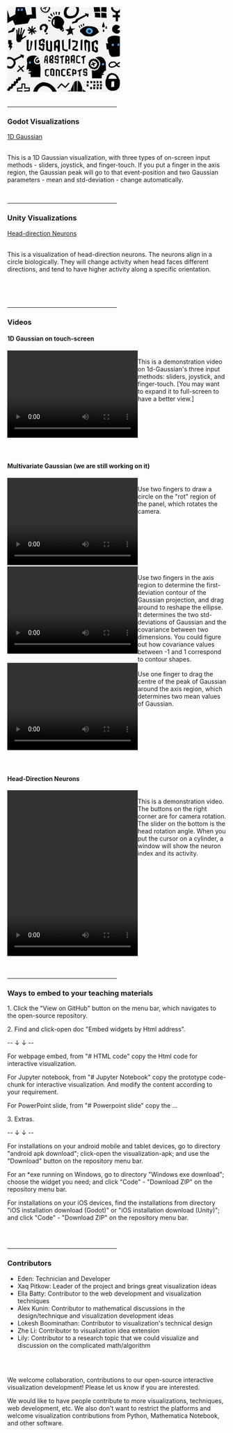 <html lang="en">
<link rel="stylesheet" type="text/css" href="style.css">
<body>
  <img src="https://raw.githubusercontent.com/Yidan-Zhu/trial-theme-web/gh-pages/visual%20learners.jpg">
  <br>
  <br>
  <hr width="50%" size="3" />

<!-- Visualization -->

  <h3>Godot Visualizations</h3>
  <a href="https://yidan-zhu.github.io/upload-html/"> 1D Gaussian </a>
  <br>
  <br>
  <p>    This is a 1D Gaussian visualization, with three types of on-screen input methods - sliders, joystick, and finger-touch.
     If you put a finger in the axis region, the Gaussian peak will go to that event-position and two Gaussian parameters - mean and std-deviation - change automatically.</p>
  
  
  <br>
  <hr width="50%" size="3" />
  <h3>Unity Visualizations</h3>
  <a href="https://yidan-zhu.github.io/html_upload_2/"> Head-direction Neurons </a>
  <br>
  <br>
  <p>    This is a visualization of head-direction neurons. The neurons align in a circle biologically. 
     They will change activity when head faces different directions, and 
     tend to have higher activity along a specific orientation. </p>
     
     
  <br>
  <br>
 <!-- Video -->    
     
  <br>
  <hr width="50%" size="3" />
  <h3>Videos</h3>
  <h4>1D Gaussian on touch-screen</h4>
  <div class="horizontal_boxes" style="display:flex">
      <div><video width="300" height="200" controls>
          <source src="https://raw.githubusercontent.com/Yidan-Zhu/trial-theme-web/gh-pages/1D-Gaussian.mp4" type="video/mp4">
      </video></div>
      <div><span> <br> This is a demonstration video on 1d-Gaussian's three input methods: sliders, joystick, and finger-touch. 
        [You may want to expand it to full-screen to have a better view.] </span>
      </div>
  </div>

  <br>
  <br>
  <h4>Multivariate Gaussian (we are still working on it)</h4>
  <div class="horizontal_boxes" style="display:flex">
      <div><video width="300" height="200" controls>
          <source src="https://raw.githubusercontent.com/Yidan-Zhu/trial-theme-web/gh-pages/3.1.%20rotation.mp4" type="video/mp4">
      </video></div>
      <div><span> <br> Use two fingers to draw a circle on the "rot" region of the panel, which rotates the camera.</span>
      </div>
  </div>  

  <div class="horizontal_boxes" style="display:flex">
      <div><video width="300" height="200" controls>
          <source src="https://raw.githubusercontent.com/Yidan-Zhu/trial-theme-web/gh-pages/3.3.%20two-finger%20contour.mp4" type="video/mp4">
      </video></div>
      <div><span> <br> Use two fingers in the axis region to determine the first-deviation contour of the Gaussian projection, and 
        drag around to reshape the ellipse. It determines the two std-deviations of Gaussian and the covariance between 
        two dimensions. You could figure out how covariance values between -1 and 1 correspond to contour shapes. </span>
      </div>
  </div> 

  <div class="horizontal_boxes" style="display:flex">
      <div><video width="300" height="200" controls>
          <source src="https://raw.githubusercontent.com/Yidan-Zhu/trial-theme-web/gh-pages/3.2.%20mean-change.mp4" type="video/mp4">
      </video></div>
      <div><span> <br> Use one finger to drag the centre of the peak of Gaussian around the axis region, which determines 
         two mean values of Gaussian. </span>
      </div>
  </div> 

  <br>
  <br>
  <h4>Head-Direction Neurons</h4>
  <div class="horizontal_boxes" style="display:flex">
      <div><video width="300" height="380" controls>
          <source src="https://raw.githubusercontent.com/Yidan-Zhu/trial-theme-web/gh-pages/Head-direction%20neurons.mp4" type="video/mp4">
      </video></div>
      <div><span> <br> This is a demonstration video. The buttons on the right corner are for camera rotation. 
           The slider on the bottom is the head rotation angle. When you put the cursor on a cylinder, a window will 
           show the neuron index and its activity. </span>
      </div>
  </div>

  <br>
  <br>
  <!-- Ways to embed -->
  <hr width="50%" size="3" />
  <h3>Ways to embed to your teaching materials</h3>
  <p>1. Click the "View on GitHub" button on the menu bar, which navigates to the open-source repository. </p>
  <p>2. Find and click-open doc "Embed widgets by Html address". </p>
  <p> -- ↓ ↓ -- </p>
  <p>For webpage embed, from "# HTML code" copy the Html code for interactive visualization.</p>
  <p>For Jupyter notebook, from "# Jupyter Notebook" copy the prototype code-chunk for interactive visualization. And modify the content 
     according to your requirement. </p>
  <p>For PowerPoint slide, from "# Powerpoint slide" copy the ...</p>
  <p>3. Extras.</p>
  <p> -- ↓ ↓ -- </p>
  <p>For installations on your android mobile and tablet devices, go to directory "android apk download"; click-open the visualization-apk; and 
   use the "Download" button on the repository menu bar. </p>
  <p>For an *exe running on Windows, go to directory "Windows exe download"; choose the widget you need; and click "Code" - "Download ZIP" on the repository menu bar. </p>  
  <p>For installations on your iOS devices, find the installations from directory "iOS installation download (Godot)" or "iOS installation download (Unity)";
     and click "Code" - "Download ZIP" on the repository menu bar. </p>


  <br>
  <br>
  <!-- Contributors -->
  <hr width="50%" size="3" />
  <h3>Contributors</h3>
  <ul>
      <li>Eden: Technician and Developer </li>
      <li>Xaq Pitkow: Leader of the project and brings great visualization ideas </li>
      <li>Ella Batty: Contributor to the web development and visualization techniques </li>
      <li>Alex Kunin: Contributor to mathematical discussions in the design/technique and visualization development ideas</li>
      <li>Lokesh Boominathan: Contributor to visualization's technical design</li>
      <li>Zhe Li: Contributor to visualization idea extension</li>
      <li>Lily: Contributor to a research topic that we could visualize and discussion on the complicated math/algorithm</li>
  </ul> 
  <br>
  <br>
  <p>We welcome collaboration, contributions to our open-source interactive visualization development! Please let us know if you are interested. </p>
  <p>We would like to have people contribute to more visualizations, techniques, web development, etc. 
     We also don't want to restrict the platforms and welcome visualization contributions from Python, Mathematica Notebook, and other software.</p>

</body>
</html>
